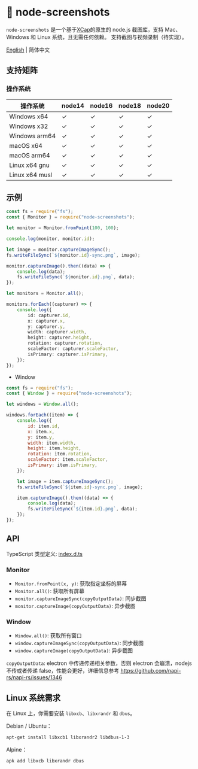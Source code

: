 # 📸 node-screenshots

`node-screenshots` 是一个基于[XCap](https://github.com/nashaofu/xcap)的原生的 node.js 截图库，支持 Mac、Windows 和 Linux 系统，且无需任何依赖。 支持截图与视频录制（待实现）。

[English](README.md) | 简体中文

## 支持矩阵

### 操作系统

| 操作系统 | node14 | node16 | node18 | node20 |
| ---------------- | ------ | ------ | ------ | ------ |
| Windows x64      | ✓      | ✓      | ✓      | ✓      |
| Windows x32      | ✓      | ✓      | ✓      | ✓      |
| Windows arm64    | ✓      | ✓      | ✓      | ✓      |
| macOS x64        | ✓      | ✓      | ✓      | ✓      |
| macOS arm64      | ✓      | ✓      | ✓      | ✓      |
| Linux x64 gnu    | ✓      | ✓      | ✓      | ✓      |
| Linux x64 musl   | ✓      | ✓      | ✓      | ✓      |

## 示例

```ts
const fs = require("fs");
const { Monitor } = require("node-screenshots");

let monitor = Monitor.fromPoint(100, 100);

console.log(monitor, monitor.id);

let image = monitor.captureImageSync();
fs.writeFileSync(`${monitor.id}-sync.png`, image);

monitor.captureImage().then((data) => {
    console.log(data);
    fs.writeFileSync(`${monitor.id}.png`, data);
});

let monitors = Monitor.all();

monitors.forEach((capturer) => {
    console.log({
        id: capturer.id,
        x: capturer.x,
        y: capturer.y,
        width: capturer.width,
        height: capturer.height,
        rotation: capturer.rotation,
        scaleFactor: capturer.scaleFactor,
        isPrimary: capturer.isPrimary,
    });
});
```

-   Window

```js
const fs = require("fs");
const { Window } = require("node-screenshots");

let windows = Window.all();

windows.forEach((item) => {
    console.log({
        id: item.id,
        x: item.x,
        y: item.y,
        width: item.width,
        height: item.height,
        rotation: item.rotation,
        scaleFactor: item.scaleFactor,
        isPrimary: item.isPrimary,
    });

    let image = item.captureImageSync();
    fs.writeFileSync(`${item.id}-sync.png`, image);

    item.captureImage().then((data) => {
        console.log(data);
        fs.writeFileSync(`${item.id}.png`, data);
    });
});
```

## API

TypeScript 类型定义: [index.d.ts](./index.d.ts)

### Monitor

-   `Monitor.fromPoint(x, y)`: 获取指定坐标的屏幕
-   `Monitor.all()`: 获取所有屏幕
-   `monitor.captureImageSync(copyOutputData)`: 同步截图
-   `monitor.captureImage(copyOutputData)`: 异步截图

### Window

-   `Window.all()`: 获取所有窗口
-   `window.captureImageSync(copyOutputData)`: 同步截图
-   `window.captureImage(copyOutputData)`: 异步截图

`copyOutputData`: electron 中传递传递相关参数，否则 electron 会崩溃，nodejs 不传或者传递 false，性能会更好，详细信息参考 https://github.com/napi-rs/napi-rs/issues/1346

## Linux 系统需求

在 Linux 上，你需要安装 `libxcb`、`libxrandr` 和 `dbus`。

Debian / Ubuntu：

```sh
apt-get install libxcb1 libxrandr2 libdbus-1-3
```

Alpine：

```sh
apk add libxcb libxrandr dbus
```
